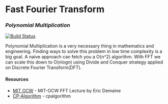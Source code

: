# Fast Fourier Transform
### _Polynomial Multiplication_

[![Build Status](https://travis-ci.org/joemccann/dillinger.svg?branch=master)]()

Polynomial Multiplication is a very necessary thing in mathematics and engineering. Finding ways to solve this problem in low time complexity is a big goal. A naive approach can fetch you a O(n^2) algorithm. With FFT we can scale this down to O(nlogn) using Divide and Conquer strategy applied on Discrete Fourier Transform(DFT).

#### Resources

- [MIT OCW](https://www.youtube.com/watch?v=iTMn0Kt18tg&t=4104s) - MIT-OCW FFT Lecture by Eric Demaine
- [CP-Algorithm](https://cp-algorithms.com/algebra/fft.html) - cpalgorithm
